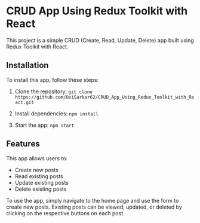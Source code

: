 # CRUD App Using Redux Toolkit with React

This project is a simple CRUD (Create, Read, Update, Delete) app built using Redux Toolkit with React.

## Installation

To install this app, follow these steps:
1. Clone the repository: `git clone https://github.com/OviSarkar62/CRUD_App_Using_Redux_Toolkit_with_React.git`

2. Install dependencies: `npm install`

3. Start the app: `npm start`

## Features

This app allows users to:

- Create new posts
- Read existing posts
- Update existing posts
- Delete existing posts

To use the app, simply navigate to the home page and use the form to create new posts. Existing posts can be viewed, updated, or deleted by clicking on the respective buttons on each post.
